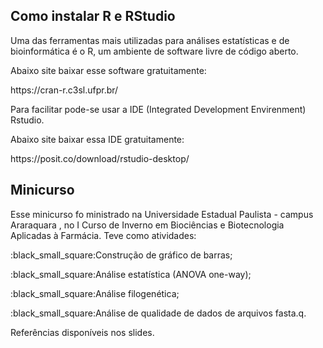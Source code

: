 

## <strong> Como instalar R e RStudio </strong>
<p> Uma das ferramentas mais utilizadas para análises estatísticas e de bioinformática é o R, um ambiente de software livre de código aberto.</p>
<p>Abaixo site baixar esse software gratuitamente:</p>
<p>https://cran-r.c3sl.ufpr.br/</p>
<p>Para facilitar pode-se usar a IDE (Integrated Development Envirenment) Rstudio. </p>
<p>Abaixo site baixar essa IDE gratuitamente:</p>
<p>https://posit.co/download/rstudio-desktop/ </p>

## <strong> Minicurso </strong>

Esse minicurso fo ministrado na Universidade Estadual Paulista - campus Araraquara , no  I Curso de Inverno em Biociências e Biotecnologia Aplicadas à Farmácia. 
Teve como atividades:

<p>:black_small_square:Construção de gráfico de barras; </p>
<p>:black_small_square:Análise estatística (ANOVA one-way); </p>
<p>:black_small_square:Análise filogenética;</p>
<p>:black_small_square:Análise de qualidade de dados de arquivos fasta.q.</p>


Referências disponíveis nos slides.
